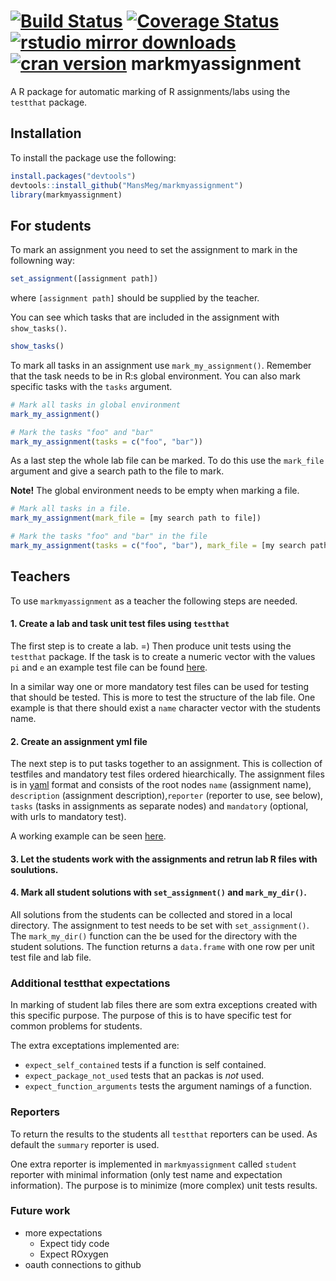 [![Build Status](https://travis-ci.org/MansMeg/markmyassignment.svg?branch=master)](https://travis-ci.org/MansMeg/markmyassignment) [![Coverage Status](https://coveralls.io/repos/MansMeg/markmyassignment/badge.svg?branch=master&service=github)](https://coveralls.io/github/MansMeg/markmyassignment?branch=master) [![rstudio mirror downloads](http://cranlogs.r-pkg.org/badges/grand-total/markmyassignment)](https://github.com/metacran/cranlogs.app)
[![cran version](http://www.r-pkg.org/badges/version/markmyassignment)](http://cran.rstudio.com/web/packages/sweidnumbr)
markmyassignment
================

A R package for automatic marking of R assignments/labs using the `testthat` package.

## Installation
To install the package use the following:

```r
install.packages("devtools")
devtools::install_github("MansMeg/markmyassignment")
library(markmyassignment)
```

## For students

To mark an assignment you need to set the assignment to mark in the followning way:

```r
set_assignment([assignment path])
```

where `[assignment path]` should be supplied by the teacher.

You can see which tasks that are included in the assignment with `show_tasks()`. 

```r
show_tasks()
```

To mark all tasks in an assignment use `mark_my_assignment()`. Remember that the task needs to be in R:s global environment. You can also mark specific tasks with the `tasks` argument.

```r
# Mark all tasks in global environment
mark_my_assignment()

# Mark the tasks "foo" and "bar" 
mark_my_assignment(tasks = c("foo", "bar"))
```

As a last step the whole lab file can be marked. To do this use the `mark_file` argument and give a search path to the file to mark. 

**Note!** The global environment needs to be empty when marking a file.

```r
# Mark all tasks in a file.
mark_my_assignment(mark_file = [my search path to file])

# Mark the tasks "foo" and "bar" in the file
mark_my_assignment(tasks = c("foo", "bar"), mark_file = [my search path to file])
```


## Teachers

To use `markmyassignment` as a teacher the following steps are needed. 

#### 1. Create a lab and task unit test files using `testthat`

The first step is to create a lab. =) Then produce unit tests using the `testthat` package. If the task is to create a numeric vector with the values `pi` and `e` an example test file can be found [here](https://github.com/MansMeg/markmyassignment/blob/master/inst/extdata/example_task1.R).

In a similar way one or more mandatory test files can be used for testing that should be tested. This is more to test the structure of the lab file. One example is that there should exist a `name` character vector with the students name.

#### 2. Create an assignment yml file

The next step is to put tasks together to an assignment. This is collection of testfiles and mandatory test files ordered hiearchically. The assignment files is in [yaml](http://www.yaml.org/) format and consists of the root nodes `name` (assignment name), `description` (assignment description),`reporter` (reporter to use, see below), `tasks` (tasks in assignments as separate nodes) and `mandatory` (optional, with urls to mandatory test). 

A working example can be seen [here](https://github.com/MansMeg/markmyassignment/blob/master/inst/extdata/example_assignment01.yml).

#### 3. Let the students work with the assignments and retrun lab R files with soulutions.

#### 4. Mark all student solutions with `set_assignment()` and `mark_my_dir()`.

All solutions from the students can be collected and stored in a local directory. The assignment to test needs to be set with `set_assignment()`. The `mark_my_dir()` function can the be used for the directory with the student solutions. The function returns a `data.frame` with one row per unit test file and lab file. 


### Additional testthat expectations

In marking of student lab files there are som extra exceptions created with this specific purpose. The purpose of this is to have specific test for common problems for students.

The extra exceptations implemented are:

- `expect_self_contained` tests if a function is self contained. 
- `expect_package_not_used` tests that an packas is *not* used.
- `expect_function_arguments` tests the argument namings of a function.

### Reporters

To return the results to the students all `testthat` reporters can be used. As default the `summary` reporter is used.

One extra reporter is implemented in `markmyassignment` called `student` reporter with minimal information (only test name and expectation information). The purpose is to minimize (more complex) unit tests results.

### Future work

- more expectations 
  - Expect tidy code
  - Expect ROxygen
- oauth connections to github
